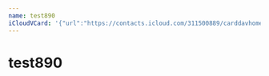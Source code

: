 ```yaml
---
name: test890
iCloudVCard: '{"url":"https://contacts.icloud.com/311500889/carddavhome/card/49005822-9054-11e5-acd2-0e796c342b6f.vcf","etag":"\"kmfhab4o\"","data":"BEGIN:VCARD\r\nVERSION:3.0\r\nFN:\r\nN:;test890;;;\r\nUID:49005822-9054-11e5-acd2-0e796c342b6f\r\nPRODID:ez-vcard 0.9.13-fc\r\nREV:2025-04-03T22:19:02Z\r\nORG:;\r\nEND:VCARD"}'
---
```

# test890